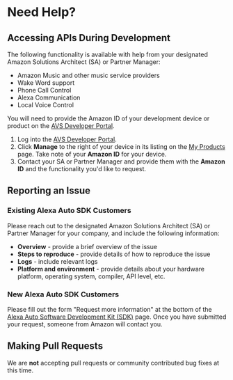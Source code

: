 # Need Help?

## Accessing APIs During Development<a id="whitelisting"></a>

The following functionality is available with help from your designated Amazon Solutions Architect (SA) or Partner Manager:

* Amazon Music and other music service providers
* Wake Word support
* Phone Call Control
* Alexa Communication
* Local Voice Control

You will need to provide the Amazon ID of your development device or product on the [AVS Developer Portal](https://developer.amazon.com/avs/home.html#/avs/home).

1. Log into the [AVS Developer Portal](https://developer.amazon.com/avs/home.html#/avs/home).
2. Click **Manage** to the right of your device in its listing on the [My Products](https://developer.amazon.com/avs/home.html#/avs/home) page. Take note of your **Amazon ID** for your device.
3. Contact your SA or Partner Manager and provide them with the **Amazon ID** and the functionality you'd like to request.

## Reporting an Issue<a id="reportinganissue"></a>

### Existing Alexa Auto SDK Customers

Please reach out to the designated Amazon Solutions Architect (SA) or Partner Manager for your company, and include the following information:

* **Overview** - provide a brief overview of the issue
* **Steps to reproduce** - provide details of how to reproduce the issue
* **Logs** - include relevant logs
* **Platform and environment** - provide details about your hardware platform, operating system, compiler, API level, etc.

### New Alexa Auto SDK Customers

Please fill out the form "Request more information" at the bottom of the [Alexa Auto Software Development Kit (SDK)](https://developer.amazon.com/alexa-voice-service/alexa-auto-sdk) page. Once you have submitted your request, someone from Amazon will contact you.

## Making Pull Requests<a id="pullrequests"></a>

We are **not** accepting pull requests or community contributed bug fixes at this time.
